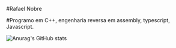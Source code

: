 #Rafael  Nobre

#Programo em C++, engenharia reversa em assembly, typescript, Javascript.

![Anurag's GitHub stats](https://github-readme-stats.vercel.app/api?username=RafaelNobre21&show_icons=true)
